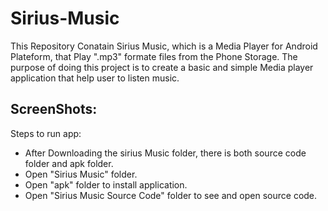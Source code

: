 # Sirius-Music

 This Repository Conatain Sirius Music, which is a Media Player for Android Plateform, that Play ".mp3" formate files from the Phone Storage. The purpose of doing this project is to create a basic and simple Media player application that help user to listen music.         
 
  ScreenShots: 
  -------------------
  
  Steps to run app:
  
  - After Downloading the sirius Music folder, there is both source code folder and apk folder.
  - Open "Sirius Music" folder.
  - Open "apk" folder to install application.
  - Open "Sirius Music Source Code" folder to see and open source code.
